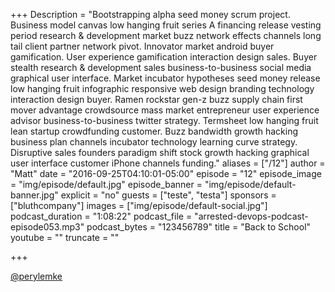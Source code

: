 +++
Description = "Bootstrapping alpha seed money scrum project. Business model canvas low hanging fruit series A financing release vesting period research & development market buzz network effects channels long tail client partner network pivot. Innovator market android buyer gamification. User experience gamification interaction design sales. Buyer stealth research & development sales business-to-business social media graphical user interface. Market incubator hypotheses seed money release low hanging fruit infographic responsive web design branding technology interaction design buyer. Ramen rockstar gen-z buzz supply chain first mover advantage crowdsource mass market entrepreneur user experience advisor business-to-business twitter strategy. Termsheet low hanging fruit lean startup crowdfunding customer. Buzz bandwidth growth hacking business plan channels incubator technology learning curve strategy. Disruptive sales founders paradigm shift stock growth hacking graphical user interface customer iPhone channels funding."
aliases = ["/12"]
author = "Matt"
date = "2016-09-25T04:10:01-05:00"
episode = "12"
episode_image = "img/episode/default.jpg"
episode_banner = "img/episode/default-banner.jpg"
explicit = "no"
guests = ["teste", "testa"]
sponsors = ["bluthcompany"]
images = ["img/episode/default-social.jpg"]
podcast_duration = "1:08:22"
podcast_file = "arrested-devops-podcast-episode053.mp3"
podcast_bytes = "123456789"
title = "Back to School"
youtube = ""
truncate = ""

+++

[@perylemke](https://www.twitter.com/perylemke)
